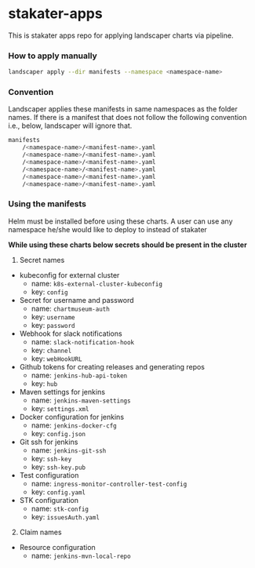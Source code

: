 # stakater-apps

This is stakater apps repo for applying landscaper charts via pipeline.

### How to apply manually

```bash
landscaper apply --dir manifests --namespace <namespace-name>
```
### Convention

Landscaper applies these manifests in same namespaces as the folder names. If there is a manifest that does not follow the following convention i.e., below, landscaper will ignore that.

```bash
manifests
    /<namespace-name>/<manifest-name>.yaml
    /<namespace-name>/<manifest-name>.yaml
    /<namespace-name>/<manifest-name>.yaml
    /<namespace-name>/<manifest-name>.yaml
    /<namespace-name>/<manifest-name>.yaml
    /<namespace-name>/<manifest-name>.yaml
```

### Using the manifests
Helm must be installed before using these charts.
A user can use any namespace he/she would like to deploy to instead of stakater

**While using these charts below secrets should be present in the cluster**

1. Secret names
  - kubeconfig for external cluster
    - name: ```k8s-external-cluster-kubeconfig```
    - key: ```config```
  - Secret for username and password
    - name: ```chartmuseum-auth```
    - key: ```username```
    - key: ```password```
  - Webhook for slack notifications
    - name: ```slack-notification-hook```
    - key: ```channel```
    - key: ```webHookURL```
  - Github tokens for creating releases and generating repos
    - name: ```jenkins-hub-api-token```
    - key: ```hub```
  - Maven settings for jenkins
    - name: ```jenkins-maven-settings```
    - key: ```settings.xml```
  - Docker configuration for jenkins
    - name: ```jenkins-docker-cfg```
    - key: ```config.json```
  - Git ssh for jenkins
    - name: ```jenkins-git-ssh```
    - key: ```ssh-key```
    - key: ```ssh-key.pub```
  - Test configuration
    - name: ```ingress-monitor-controller-test-config```
    - key: ```config.yaml```
  - STK configuration
    - name: ```stk-config```
    - key: ```issuesAuth.yaml```
2. Claim names
  - Resource configuration
    - name: ```jenkins-mvn-local-repo```

